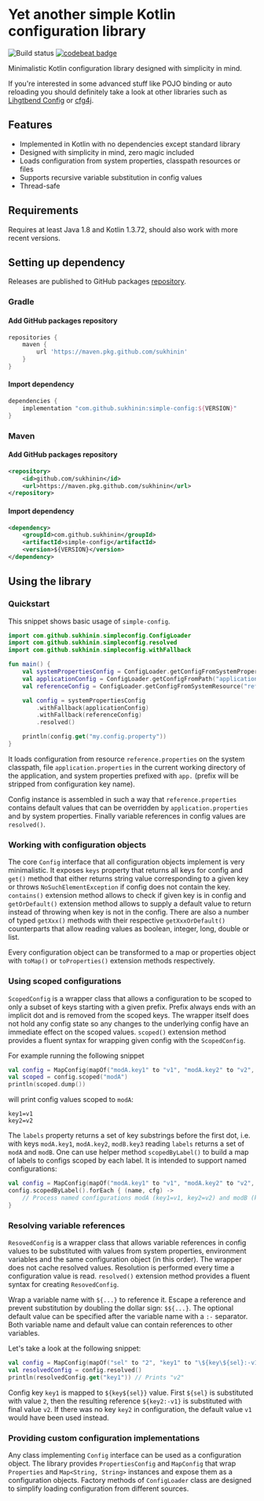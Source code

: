 # Yet another simple Kotlin configuration library

![Build status](https://github.com/sukhinin/simple-config/actions/workflows/build.yml/badge.svg)
[![codebeat badge](https://codebeat.co/badges/359401ff-434b-4ea1-be22-c49fd0662657)](https://codebeat.co/projects/github-com-sukhinin-simple-config-master)

Minimalistic Kotlin configuration library designed with simplicity in mind.

If you're interested in some advanced stuff like POJO binding 
or auto reloading you should definitely take a look at other libraries 
such as [Lihgtbend Config](https://github.com/lightbend/config) or [cfg4j](https://github.com/cfg4j/cfg4j).

## Features
- Implemented in Kotlin with no dependencies except standard library
- Designed with simplicity in mind, zero magic included
- Loads configuration from system properties, classpath resources or files
- Supports recursive variable substitution in config values 
- Thread-safe

## Requirements
Requires at least Java 1.8 and Kotlin 1.3.72, should also work with more recent versions.

## Setting up dependency
Releases are published to GitHub packages [repository](https://github.com/sukhinin?tab=packages&repo_name=simple-config).

### Gradle
#### Add GitHub packages repository
```groovy
repositories {
    maven {
        url 'https://maven.pkg.github.com/sukhinin'
    }  
}
```
#### Import dependency
```groovy
dependencies {
    implementation "com.github.sukhinin:simple-config:${VERSION}" 
}
```

### Maven
#### Add GitHub packages repository
```xml
<repository>
    <id>github.com/sukhinin</id>
    <url>https://maven.pkg.github.com/sukhinin</url>
</repository>
```
#### Import dependency
```xml
<dependency>
    <groupId>com.github.sukhinin</groupId>
    <artifactId>simple-config</artifactId>
    <version>${VERSION}</version>
</dependency>
```

## Using the library

### Quickstart
This snippet shows basic usage of `simple-config`.
```kotlin
import com.github.sukhinin.simpleconfig.ConfigLoader
import com.github.sukhinin.simpleconfig.resolved
import com.github.sukhinin.simpleconfig.withFallback

fun main() {
    val systemPropertiesConfig = ConfigLoader.getConfigFromSystemProperties("app")
    val applicationConfig = ConfigLoader.getConfigFromPath("application.properties")
    val referenceConfig = ConfigLoader.getConfigFromSystemResource("reference.properties")

    val config = systemPropertiesConfig
        .withFallback(applicationConfig)
        .withFallback(referenceConfig)
        .resolved()

    println(config.get("my.config.property"))
}
```

It loads configuration from resource `reference.properties` on the system classpath, file `application.properties` 
in the current working directory of the application, and system properties prefixed with `app.` (prefix will be 
stripped from configuration key name).

Config instance is assembled in such a way that `reference.properties` contains default values that can be 
overridden by `application.properties` and by system properties. Finally variable references in config values
are `resolved()`.

### Working with configuration objects
The core `Config` interface that all configuration objects implement is very minimalistic. It exposes `keys` property 
that returns all keys for config and `get()` method that either returns string value corresponding to a given key 
or throws `NoSuchElementException` if config does not contain the key. `contains()` extension method allows to check
if given key is in config and `getOrDefault()` extension method allows to supply a default value to return instead 
of throwing when key is not in the config. There are also a number of typed `getXxx()` methods with their respective 
`getXxxOrDefault()` counterparts that allow reading values as boolean, integer, long, double or list.

Every configuration object can be transformed to a map or properties object with `toMap()` or `toProperties()`
extension methods respectively.

### Using scoped configurations
`ScopedConfig` is a wrapper class that allows a configuration to be scoped to only a subset of keys starting with
a given prefix. Prefix always ends with an implicit dot and is removed from the scoped keys. The wrapper itself 
does not hold any config state so any changes to the underlying config have an immediate effect on the scoped values.
`scoped()` extension method provides a fluent syntax for wrapping given config with the `ScopedConfig`.

For example running the following snippet
```kotlin
val config = MapConfig(mapOf("modA.key1" to "v1", "modA.key2" to "v2", "modB.key3" to "v3"))
val scoped = config.scoped("modA")
println(scoped.dump())
```
will print config values scoped to `modA`:
```
key1=v1
key2=v2
```

The `labels` property returns a set of key substrings before the first dot, i.e. with keys `modA.key1`, `modA.key2`, 
`modB.key3` reading `labels` returns a set of `modA` and `modB`. One can use helper method `scopedByLabel()` to
build a map of labels to configs scoped by each label. It is intended to support named configurations:
```kotlin
val config = MapConfig(mapOf("modA.key1" to "v1", "modA.key2" to "v2", "modB.key3" to "v3"))
config.scopedByLabel().forEach { (name, cfg) ->
    // Process named configurations modA (key1=v1, key2=v2) and modB (key3=v3)
}
```

### Resolving variable references
`ResovedConfig` is a wrapper class that allows variable references in config values to be substituted with values
from system properties, environment variables and the same configuration object (in this order). The wrapper does not 
cache resolved values. Resolution is performed every time a configuration value is read. `resolved()` extension method 
provides a fluent syntax for creating `ResovedConfig`.

Wrap a variable name with `${...}` to reference it. Escape a reference and prevent substitution by doubling the dollar
sign: `$${...}`. The optional default value can be specified after the variable name with a `:-` separator. Both 
variable name and default value can contain references to other variables.

Let's take a look at the following snippet:
```kotlin
val config = MapConfig(mapOf("sel" to "2", "key1" to "\${key\${sel}:-v1}", "key2" to "v2"))
val resolvedConfig = config.resolved()
println(resolvedConfig.get("key1")) // Prints "v2"
```

Config key `key1` is mapped to `${key${sel}}` value. First `${sel}` is substituted with value `2`, then the resulting
reference `${key2:-v1}` is substituted with final value `v2`. If there was no key `key2` in configuration, the
default value `v1` would have been used instead.

### Providing custom configuration implementations
Any class implementing `Config` interface can be used as a configuration object. The library provides 
`PropertiesConfig` and `MapConfig` that wrap `Properties` and `Map<String, String>` instances and expose them 
as a configuration objects. Factory methods of `ConfigLoader` class are designed to simplify loading configuration 
from different sources.
